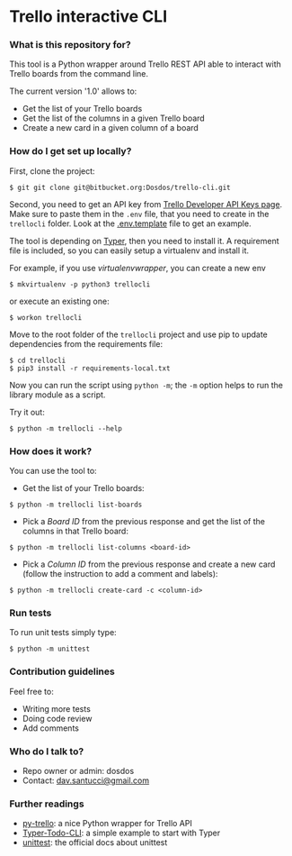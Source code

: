 # Trello interactive CLI #


### What is this repository for? ###
This tool is a Python wrapper around Trello REST API able to interact with Trello boards from the command line.

The current version '1.0' allows to:

* Get the list of your Trello boards
* Get the list of the columns in a given Trello board
* Create a new card in a given column of a board

### How do I get set up locally? ###
First, clone the project:

```
$ git git clone git@bitbucket.org:Dosdos/trello-cli.git
```

Second, you need to get an API key from [Trello Developer API Keys page](https://trello.com/app-key).
Make sure to paste them in the `.env` file, that you need to create in the `trellocli` folder.
Look at the [.env.template](trellocli/.env.template) file to get an example.

The tool is depending on [Typer](https://typer.tiangolo.com/), then you need to install it.
A requirement file is included, so you can easily setup a virtualenv and install it.

For example, if you use *virtualenvwrapper*, you can create a new env
```
$ mkvirtualenv -p python3 trellocli
```

or execute an existing one:
```
$ workon trellocli
```

Move to the root folder of the `trellocli` project and use pip to update dependencies from the requirements file:
```
$ cd trellocli
$ pip3 install -r requirements-local.txt
```

Now you can run the script using `python -m`; the `-m` option helps to run the library module as a script.

Try it out:

```
$ python -m trellocli --help
```

### How does it work? ###
You can use the tool to:

* Get the list of your Trello boards:

```
$ python -m trellocli list-boards
```

* Pick a *Board ID* from the previous response and get the list of the columns in that Trello board:

```
$ python -m trellocli list-columns <board-id>
```

* Pick a *Column ID* from the previous response and create a new card (follow the instruction to add a comment and labels):

```
$ python -m trellocli create-card -c <column-id>
```


### Run tests ###

To run unit tests simply type:

```
$ python -m unittest
```

### Contribution guidelines ###

Feel free to:

* Writing more tests
* Doing code review
* Add comments

### Who do I talk to? ###

* Repo owner or admin: dosdos
* Contact: dav.santucci@gmail.com

### Further readings ###
* [py-trello](https://github.com/sarumont/py-trello): a nice Python wrapper for Trello API
* [Typer-Todo-CLI](https://github.com/Sachin-chaurasiya/Typer-Todo-CLI/tree/main/todo): a simple example to start with Typer
* [unittest](https://docs.python.org/3/library/unittest.html): the official docs about unittest
